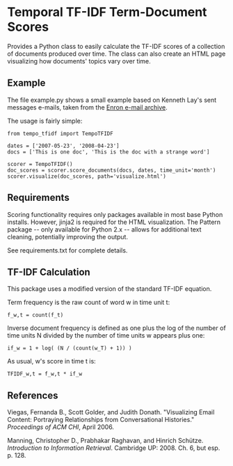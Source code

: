 # Temporal TF-IDF Term-Document Scores

Provides a Python class to easily calculate the TF-IDF scores of a collection of documents produced over time. The class can also create an HTML page visualizing how documents' topics vary over time.


## Example

The file example.py shows a small example based on Kenneth Lay's sent messages e-mails, taken from the [Enron e-mail archive](https://www.cs.cmu.edu/~enron/).

The usage is fairly simple:

```{python}
from tempo_tfidf import TempoTFIDF

dates = ['2007-05-23', '2008-04-23']
docs = ['This is one doc', 'This is the doc with a strange word']

scorer = TempoTFIDF()
doc_scores = scorer.score_documents(docs, dates, time_unit='month')
scorer.visualize(doc_scores, path='visualize.html')
```

## Requirements

Scoring functionality requires only packages available in most base Python installs. However, jinja2 is required for the HTML visualization. The Pattern package -- only available for Python 2.x -- allows for additional text cleaning, potentially improving the output.

See requirements.txt for complete details.


## TF-IDF Calculation

This package uses a modified version of the standard TF-IDF equation.

Term frequency is the raw count of word w in time unit t:

    f_w,t = count(f_t)

Inverse document frequency is defined as one plus the log of the number of time units N divided by the number of time units w appears plus one:

    if_w = 1 + log( (N / (count(w_T) + 1)) )

As usual, w's score in time t is:

    TFIDF_w,t = f_w,t * if_w


## References

Viegas, Fernanda B., Scott Golder, and Judith Donath. "Visualizing Email Content: Portraying Relationships from Conversational Histories." _Proceedings of ACM CHI_, April 2006.

Manning, Christopher D., Prabhakar Raghavan, and Hinrich Schütze. _Introduction to Information Retrieval_. Cambridge UP: 2008. Ch. 6, but esp. p. 128.